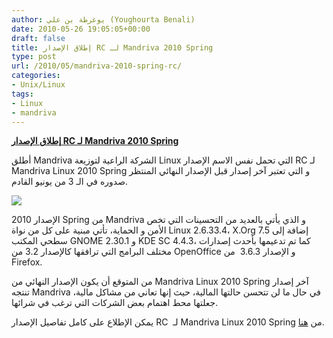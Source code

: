 ```yaml
---
author: يوغرطة بن علي (Youghourta Benali)
date: 2010-05-26 19:05:05+00:00
draft: false
title: إطلاق الإصدار RC لـ Mandriva 2010 Spring
type: post
url: /2010/05/mandriva-2010-spring-rc/
categories:
- Unix/Linux
tags:
- Linux
- mandriva
---
```


[**إطلاق الإصدار RC لـ Mandriva 2010 Spring**](//www.it-scoop.com/2010/05/Mandriva-2010-Spring-rc)


أطلق Mandriva الشركة الراعية لتوزيعة Linux التي تحمل نفس الاسم الإصدار RC لـ Mandriva Linux 2010 Spring و التي تعتبر آخر إصدار قبل الإصدار النهائي المنتظر صدوره في الـ 3 من يونيو القادم.

[![](http://www.it-scoop.com/wp-content/uploads/2009/11/mandrivalogo.jpg)
](/www.it-scoop.com/2010/05/Mandriva-2010-Spring-rc)

الإصدار 2010 Spring من Mandriva و الذي يأتي بالعديد من التحسينات التي تخص الأمن و الحماية، تأتي مبنية على كل من نواة Linux 2.6.33.4، X.Org 7.5 إضافة إلى سطحي المكتب GNOME 2.30.1 و KDE SC 4.4.3، كما تم تدعيمها بأحدث إصدارات مختلف البرامج التي ترافقها كالإصدار 3.2 من OpenOffice و الإصدار 3.6.3  من Firefox.

من المتوقع أن يكون الإصدار النهائي من Mandriva Linux 2010 Spring آخر إصدار تنتجه Mandriva في حال ما لن تتحسن حالتها المالية، حيث إنها تعاني من مشاكل مالية، جعلتها محط اهتمام بعض الشركات التي ترغب في شرائها.

يمكن الإطلاع على كامل تفاصيل الإصدار RC  لـ Mandriva Linux 2010 Spring من [هنا](http://wiki.mandriva.com/en/2010.1_RC).

